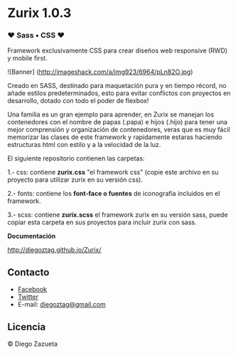 

# Zurix 1.0.3

### ❤ Sass • CSS ❤ 

Framework exclusivamente CSS para crear diseños web responsive (RWD) y mobile first.

![Banner] (http://imageshack.com/a/img923/6964/pLn82O.jpg)

Creado en SASS, destinado para maquetación pura y en tiempo récord, no añade estilos predeterminados, esto para evitar conflictos con proyectos en desarrollo, dotado con todo el poder de flexbox!

Una familia es un gran ejemplo para aprender, en Zurix se manejan los contenedores con el nombre de papas (.papa) e hijos (.hijo) para tener una mejor comprensión y organización de contenedores, veras que es muy fácil memorizar las clases de este framework y rapidamente estaras haciendo estructuras html con estilo y a la velocidad de la luz.


El siguiente repositorio contienen las carpetas:

1.- css: contiene __zurix.css__ "el framework css" (copie este archivo en su proyecto para utilizar zurix en su versión css).

2.- fonts: contiene los __font-face o fuentes__ de iconografía incluidos en el framework.

3.- scss: contiene __zurix.scss__ el framework zurix en su versión sass, puede copiar esta carpeta en sus proyectos para incluir zurix con sass.


__Documentación__

http://diegoztag.github.io/Zurix/


## Contacto
* [Facebook](https://www.facebook.com/diegoztag)
* [Twitter](https://twitter.com/diegoztag)
* E-mail: diegoztag@gmail.com

## Licencia
© Diego Zazueta
